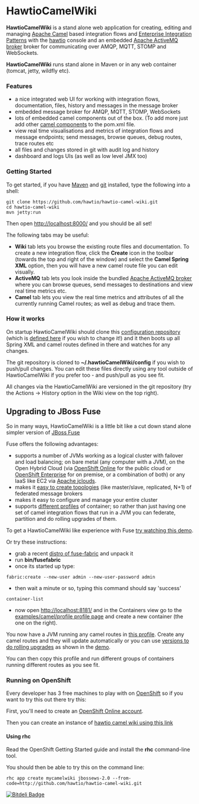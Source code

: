 # HawtioCamelWiki

**HawtioCamelWiki** is a stand alone web application for creating, editing and managing [Apache Camel](http://camel.apache.org/) based integration flows and [Enterprise Integration Patterns](http://camel.apache.org/enterprise-integration-patterns.html) with the [hawtio](http://hawt.io/) console and an embedded [Apache ActiveMQ broker](http://activemq.apache.org/) broker for communicating over AMQP, MQTT, STOMP and WebSockets.

**HawtioCamelWiki** runs stand alone in Maven or in any web container (tomcat, jetty, wildfly etc).

### Features

* a nice integrated web UI for working with integration flows, documentation, files, history and messages in the message broker
* embedded message broker for AMQP, MQTT, STOMP, WebSockets
* lots of embedded camel components out of the box. (To add more just add other [camel components](http://camel.apache.org/components.html) to the pom.xml file.
* view real time visualisations and metrics of integration flows and message endpoints; send messages, browse queues, debug routes, trace routes etc
* all files and changes stored in git with audit log and history
* dashboard and logs UIs (as well as low level JMX too)

### Getting Started

To get started, if you have [Maven](http://maven.apache.org/) and [git](http://git-scm.com/) installed, type the following into a shell:

    git clone https://github.com/hawtio/hawtio-camel-wiki.git
    cd hawtio-camel-wiki
    mvn jetty:run

Then open [http://localhost:8000/](http://localhost:8000/) and you should be all set!

The following tabs may be useful:

* **Wiki** tab lets you browse the existing route files and documentation. To create a new integration flow, click the **Create** icon in the toolbar (towards the top and right of the window) and select the **Camel Spring XML** option, then you will have a new camel route file you can edit visually.
* **ActiveMQ** tab lets you look inside the bundled [Apache ActiveMQ broker](http://activemq.apache.org/) where you can browse queues, send messages to destinations and view real time metrics etc.
* **Camel** tab lets you view the real time metrics and attributes of all the currently running Camel routes; as well as debug and trace them.

### How it works

On startup HawtioCamelWiki should clone this [configuration repository](https://github.com/hawtio/hawtio-camel-wiki-config) (which is [defined here](https://github.com/hawtio/hawtio-camel-wiki/blob/master/src/main/resources/blueprint.properties#L10) if you wish to change it!) and it then boots up all Spring XML and camel routes defined in there and watches for any changes.

The git repository is cloned to **~/.hawtioCamelWiki/config** if you wish to push/pull changes. You can edit these files directly using any tool outside of HawtioCamelWiki if you prefer too - and push/pull as you see fit.

All changes via the HawtioCamelWiki are versioned in the git repository (try the Actions -> History option in the Wiki view on the top right).


## Upgrading to JBoss Fuse

So in many ways, HawtioCamelWiki is a little bit like a cut down stand alone simpler version of [JBoss Fuse](http://www.jboss.org/products/fuse)

Fuse offers the following advantages:

* supports a number of JVMs working as a logical cluster with failover and load balancing; on bare metal (any computer with a JVM), on the Open Hybrid Cloud (via [OpenShift Online](https://www.openshift.com/products/online) for the public cloud or [OpenShift Enterprise](https://www.openshift.com/products/enterprise) for on premise, or a combination of both) or any IaaS like EC2 via [Apache jclouds](http://jclouds.apache.org/).
* makes it [easy to create topologies](http://macstrac.blogspot.co.uk/2013/10/a-sneak-peek-at-whats-coming-in-jboss.html) (like master/slave, replicated, N+1) of federated message brokers
* makes it easy to configure and manage your entire cluster
* supports [different profiles](http://jboss-fuse.viewdocs.io/fuse/profiles) of container; so rather than just having one set of camel integration flows that run in a JVM you can federate, partition and do rolling upgrades of them.

To get a HawtioCamelWiki like experience with Fuse [try watching this demo](http://vimeo.com/80625940).

Or try these instructions:

* grab a recent [distro of fuse-fabric](https://repository.jboss.org/nexus/content/repositories/ea/org/fusesource/fabric/fuse-fabric/) and unpack it
* run **bin/fusefabric**
* once its started up type:

```
fabric:create --new-user admin --new-user-password admin
```

* then wait a minute or so, typing this command should say 'success'

```
container-list
```

* now open [http://localhost:8181/](http://localhost:8181/) and in the Containers view go to the [examples/camel/profile profile page](http://localhost:8181/hawtio/index.html#/wiki/branch/1.0/view/fabric/profiles/example/camel/profile.profile) and create a new container (the one on the right).

You now have a JVM running any camel routes in [this profile](http://localhost:8181/hawtio/index.html#/wiki/branch/1.0/view/fabric/profiles/example/camel/profile.profile). Create any camel routes and they will update automatically or you can use [versions to do rolling upgrades](http://jboss-fuse.viewdocs.io/fuse/rollingUpgrade) as shown in the [demo](http://vimeo.com/80625940).

You can then copy this profile and run different groups of containers running different routes as you see fit.

### Running on OpenShift

Every developer has 3 free machines to play with on [OpenShift](http://openshift.com/) so if you want to try this out there try this:

First, you'll need to create an [OpenShift Online account](https://openshift.redhat.com/app/account/new).

Then you can create an instance of [hawtio camel wiki using this link](https://www.openshift.com/quickstarts/hawtio-camel-wiki)

#### Using rhc

Read  the OpenShift Getting Started guide and install the **rhc** command-line tool.

You should then be able to try this on the command line:

    rhc app create mycamelwiki jbossews-2.0 --from-code=http://github.com/hawtio/hawtio-camel-wiki.git

[![Bitdeli Badge](https://d2weczhvl823v0.cloudfront.net/hawtio/hawtio-camel-wiki/trend.png)](https://bitdeli.com/free "Bitdeli Badge")


